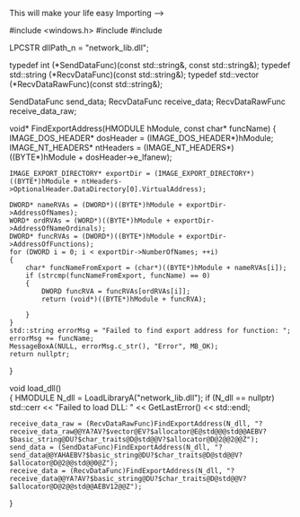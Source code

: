 This will make your life easy 
Importing -->

#include <windows.h>
#include <iostream>
#include <vector>

LPCSTR dllPath_n = "network_lib.dll";

typedef int (*SendDataFunc)(const std::string&, const std::string&);
typedef std::string (*RecvDataFunc)(const std::string&);
typedef std::vector<unsigned char> (*RecvDataRawFunc)(const std::string&);

SendDataFunc send_data;
RecvDataFunc receive_data;
RecvDataRawFunc receive_data_raw;

void* FindExportAddress(HMODULE hModule, const char* funcName)
{
    IMAGE_DOS_HEADER* dosHeader = (IMAGE_DOS_HEADER*)hModule;
    IMAGE_NT_HEADERS* ntHeaders = (IMAGE_NT_HEADERS*)((BYTE*)hModule + dosHeader->e_lfanew);

    IMAGE_EXPORT_DIRECTORY* exportDir = (IMAGE_EXPORT_DIRECTORY*)((BYTE*)hModule + ntHeaders->OptionalHeader.DataDirectory[0].VirtualAddress);

    DWORD* nameRVAs = (DWORD*)((BYTE*)hModule + exportDir->AddressOfNames);
    WORD* ordRVAs = (WORD*)((BYTE*)hModule + exportDir->AddressOfNameOrdinals);
    DWORD* funcRVAs = (DWORD*)((BYTE*)hModule + exportDir->AddressOfFunctions);
    for (DWORD i = 0; i < exportDir->NumberOfNames; ++i)
    {
        char* funcNameFromExport = (char*)((BYTE*)hModule + nameRVAs[i]);
        if (strcmp(funcNameFromExport, funcName) == 0)
        {
            DWORD funcRVA = funcRVAs[ordRVAs[i]];
            return (void*)((BYTE*)hModule + funcRVA);

        }
    }
    std::string errorMsg = "Failed to find export address for function: ";
    errorMsg += funcName;
    MessageBoxA(NULL, errorMsg.c_str(), "Error", MB_OK);
    return nullptr;
}

void load_dll()                                             
{
    HMODULE N_dll = LoadLibraryA("network_lib.dll");
    if (N_dll == nullptr) std::cerr << "Failed to load DLL: " << GetLastError() << std::endl;

    receive_data_raw = (RecvDataRawFunc)FindExportAddress(N_dll, "?receive_data_raw@@YA?AV?$vector@EV?$allocator@E@std@@@std@@AEBV?$basic_string@DU?$char_traits@D@std@@V?$allocator@D@2@@2@@Z");
    send_data = (SendDataFunc)FindExportAddress(N_dll, "?send_data@@YAHAEBV?$basic_string@DU?$char_traits@D@std@@V?$allocator@D@2@@std@@0@Z");    
    receive_data = (RecvDataFunc)FindExportAddress(N_dll, "?receive_data@@YA?AV?$basic_string@DU?$char_traits@D@std@@V?$allocator@D@2@@std@@AEBV12@@Z");
    
}